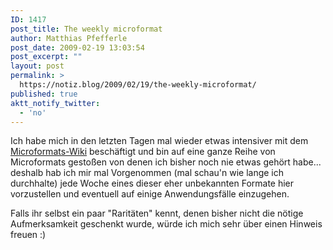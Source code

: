 ```yaml
---
ID: 1417
post_title: The weekly microformat
author: Matthias Pfefferle
post_date: 2009-02-19 13:03:54
post_excerpt: ""
layout: post
permalink: >
  https://notiz.blog/2009/02/19/the-weekly-microformat/
published: true
aktt_notify_twitter:
  - 'no'
---
```

Ich habe mich in den letzten Tagen mal wieder etwas intensiver mit dem <a href="http://microformats.org/wiki" rel="bookmark">Microformats-Wiki</a> beschäftigt und bin auf eine ganze Reihe von Microformats gestoßen von denen ich bisher noch nie etwas gehört habe... deshalb hab ich mir mal Vorgenommen (mal schau'n wie lange ich durchhalte) jede Woche eines dieser eher unbekannten Formate hier vorzustellen und eventuell auf einige Anwendungsfälle einzugehen.

Falls ihr selbst ein paar "Raritäten" kennt, denen bisher nicht die nötige Aufmerksamkeit geschenkt wurde, würde ich mich sehr über einen Hinweis freuen :)